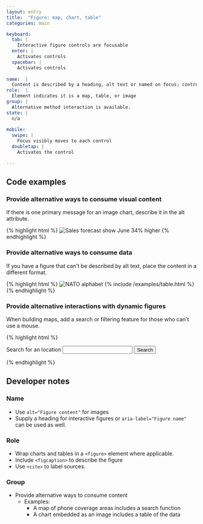 ```yaml
---
layout: entry
title:  "Figure: map, chart, table"
categories: main

keyboard:
  tab: |
    Interactive figure controls are focusable
  enter: |
    Activates controls
  spacebar: |
    Activates controls
  
name:  |
  Content is described by a heading, alt text or named on focus; control purpose is clear
role:  |
  Element indicates it is a map, table, or image
group: |
  Alternative method interaction is available.
state: |
  n/a
      
mobile:
  swipe: |
    Focus visibly moves to each control
  doubletap: |
    Activates the control

---
```


## Code examples

### Provide alternative ways to consume visual content

If there is one primary message for an image chart, describe it in the alt attribute.

{% highlight html %}
<img src="pie-chart.jpg" 
     alt="Sales forecast show June 34% higher">
{% endhighlight %}


### Provide alternative ways to consume data

If you have a figure that can't be described by alt text, place the content in a different format.

{% highlight html %}
<img src="nato-alphabet.jpg" 
     alt="NATO alphabet"
     aria-describedby="nato-table">
{% include /examples/table.html %}
{% endhighlight %}

### Provide alternative interactions with dynamic figures

When building maps, add a search or filtering feature for those who can't use a mouse.

{% highlight html %}
<map-embed></map-embed>

<form role="search" action="/map/">
  <label for="search">
    Search for an location
  </label>
  <input type="search" id="search">
  <button type="submit">
    Search
  </button>
</form>
{% endhighlight %}

## Developer notes

### Name
- Use `alt="Figure content"` for images
- Supply a heading for interactive figures or `aria-label="Figure name"` can be used as well.

### Role
- Wrap charts and tables in a `<figure>` element where applicable.
- Include `<figcaption>` to describe the figure
- Use `<cite>` to label sources.

### Group
- Provide alternative ways to consume content
  - Examples:
    - A map of phone coverage areas includes a search function
    - A chart embedded as an image includes a table of the data


